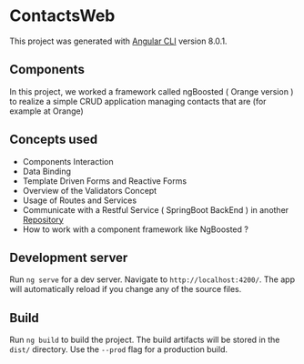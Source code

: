 # ContactsWeb

This project was generated with [Angular CLI](https://github.com/angular/angular-cli) version 8.0.1.

## Components
In this project, we worked a framework called ngBoosted ( Orange version ) to realize a simple CRUD application managing contacts that are (for example at Orange)

## Concepts used 
- Components Interaction
- Data Binding
- Template Driven Forms and Reactive Forms
- Overview of the Validators Concept
- Usage of Routes and Services
- Communicate with a Restful Service ( SpringBoot BackEnd  ) in another [Repository](https://github.com/EnsiasStudent/ContactsApp-BackEnd.git)
- How to work with a component framework like NgBoosted ?

## Development server

Run `ng serve` for a dev server. Navigate to `http://localhost:4200/`. The app will automatically reload if you change any of the source files.

## Build

Run `ng build` to build the project. The build artifacts will be stored in the `dist/` directory. Use the `--prod` flag for a production build.

